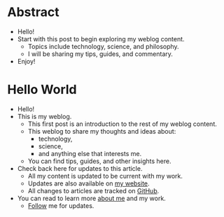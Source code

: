 # Abstract
- Hello!
- Start with this post to begin exploring my weblog content.
    - Topics include technology, science, and philosophy.
    - I will be sharing my tips, guides, and commentary.
- Enjoy!

# Hello World
- Hello!
- This is my weblog.
    - This first post is an introduction to the rest of my weblog content.
    - This weblog to share my thoughts and ideas about:
        - technology,
        - science,
        - and anything else that interests me.
    - You can find tips, guides, and other insights here.
- Check back here for updates to this article.
    - All my content is updated to be current with my work.
    - Updates are also available on [my website].
    - All changes to articles are tracked on [GitHub].
- You can read to learn more [about me] and my work.
    - [Follow] me for updates.

[GitHub]: https://github.com/systemcarl/weblog
[about me]: ./about-me.md
[my website]: https://carledwardlyons.ca
[follow]: ./about-me.md#thanks-&-follow
